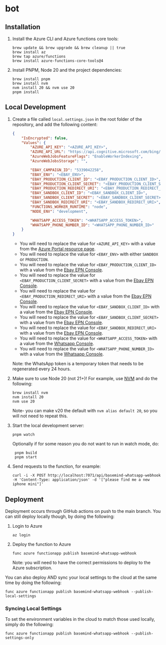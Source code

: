 # bot

## Installation

1. Install the Azure CLI and Azure functions core tools:

    ```shell
    brew update && brew upgrade && brew cleanup || true
    brew install az
    brew tap azure/functions
    brew install azure-functions-core-tools@4
    ```

2. Install PNPM, Node 20 and the project dependencies:

    ```shell
    brew install pnpm
    brew install nvm
    nvm install 20 && nvm use 20
    pnpm install
    ```

## Local Development

1. Create a file called `local.settings.json` in the root folder of the repository, and add the following content:

    ```json
    {
    	"IsEncrypted": false,
    	"Values": {
    		"AZURE_API_KEY": "<AZURE_API_KEY>",
    		"AZURE_API_URL": "https://api.cognitive.microsoft.com/bing/v7.0/images/search",
    		"AzureWebJobsFeatureFlags": "EnableWorkerIndexing",
    		"AzureWebJobsStorage": "",

    		"EBAY_CAMPAIGN_ID": "5339042258",
    		"EBAY_ENV": "<EBAY_ENV>",
    		"EBAY_PRODUCTION_CLIENT_ID": "<EBAY_PRODUCTION_CLIENT_ID>",
    		"EBAY_PRODUCTION_CLIENT_SECRET": "<EBAY_PRODUCTION_CLIENT_SECRET>",
    		"EBAY_PRODUCTION_REDIRECT_URI": "<EBAY_PRODUCTION_REDIRECT_URI>",
    		"EBAY_SANDBOX_CLIENT_ID": "<EBAY_SANDBOX_CLIENT_ID>",
    		"EBAY_SANDBOX_CLIENT_SECRET": "<EBAY_SANDBOX_CLIENT_SECRET>",
    		"EBAY_SANDBOX_REDIRECT_URI": "<EBAY_SANDBOX_REDIRECT_URI>",
    		"FUNCTIONS_WORKER_RUNTIME": "node",
    		"NODE_ENV": "development",

    		"WHATSAPP_ACCESS_TOKEN": "<WHATSAPP_ACCESS_TOKEN>",
    		"WHATSAPP_PHONE_NUMBER_ID": "<WHATSAPP_PHONE_NUMBER_ID>"
    	}
    }
    ```

    - You will need to replace the value for `<AZURE_API_KEY>` with a value from the [Azure Portal resource page](https://portal.azure.com/#@tombasemind.onmicrosoft.com/resource/subscriptions/ed7f0a74-b478-49cd-bbc6-25f24f441e2f/resourceGroups/chatbot/providers/Microsoft.CognitiveServices/accounts/basemind-bot/overview).
    - You will need to replace the value for `<EBAY_ENV>` with either `SANDBOX` or `PRODUCTION`.
    - You will need to replace the value for `<EBAY_PRODUCTION_CLIENT_ID>` with a value from the [Ebay EPN Console](https://partner.ebay.com/secure/mediapartner/accountSettings/mp-wsapi-flow.ihtml?execution=e3s2).
    - You will need to replace the value for `<EBAY_PRODUCTION_CLIENT_SECRET>` with a value from the [Ebay EPN Console](https://partner.ebay.com/secure/mediapartner/ads/view-flexi-flow.ihtml?execution=e1s1).
    - You will need to replace the value for `<EBAY_PRODUCTION_REDIRECT_URI>` with a value from the [Ebay EPN Console](https://partner.ebay.com/secure/mediapartner/ads/view-flexi-flow.ihtml?execution=e1s1).
    - You will need to replace the value for `<EBAY_SANDBOX_CLIENT_ID>` with a value from the [Ebay EPN Console](https://partner.ebay.com/secure/mediapartner/accountSettings/mp-wsapi-flow.ihtml?execution=e3s2).
    - You will need to replace the value for `<EBAY_SANDBOX_CLIENT_SECRET>` with a value from the [Ebay EPN Console](https://partner.ebay.com/secure/mediapartner/ads/view-flexi-flow.ihtml?execution=e1s1).
    - You will need to replace the value for `<EBAY_SANDBOX_REDIRECT_URI>` with a value from the [Ebay EPN Console](https://partner.ebay.com/secure/mediapartner/ads/view-flexi-flow.ihtml?execution=e1s1).
    - You will need to replace the value for `<WHATSAPP_ACCESS_TOKEN>` with a value from the [Whatsapp Console](https://developers.facebook.com/apps/1298514190843491/whatsapp-business/wa-dev-console/?business_id=403861875376645).
    - You will need to replace the value for `<WHATSAPP_PHONE_NUMBER_ID>` with a value from the [Whatsapp Console](https://developers.facebook.com/apps/1298514190843491/whatsapp-business/wa-dev-console/?business_id=403861875376645).

    Note: the WhatsApp token is a temporary token that needs to be regenerated every 24 hours.

2. Make sure to use Node 20 (not 21+)! For example, use [NVM](https://github.com/nvm-sh/nvm) and do the following:

    ```shell
    brew install nvm
    nvm install 20
    nvm use 20
    ```

    Note- you can make v20 the default with `nvm alias default 20`, so you will not need to repeat this.

3. Start the local development server:

    ```shell
    pnpm watch
    ```

    Optionally if for some reason you do not want to run in watch mode, do:

    ```shell
     pnpm build
     pnpm start
    ```

4. Send requests to the function, for example:

    ```shell
    curl -i -X POST http://localhost:7071/api/basemind-whatsapp-webhook -H 'Content-Type: application/json' -d '["please find me a new iphone mini"]'
    ```

## Deployment

Deployment occurs through GitHub actions on push to the main branch. You can still deploy locally though, by doing the following:

1. Login to Azure

    ```shell
    az login
    ```

2. Deploy the function to Azure

    ```shell
    func azure functionapp publish basemind-whatsapp-webhook
    ```

    Note: you will need to have the correct permissions to deploy to the Azure subscription.

You can also deploy AND sync your local settings to the cloud at the same time by doing the following:

```shell
func azure functionapp publish basemind-whatsapp-webhook --publish-local-settings
```

### Syncing Local Settings

To set the environment variables in the cloud to match those used locally, simply do the following:

```shell
func azure functionapp publish basemind-whatsapp-webhook --publish-settings-only
```
